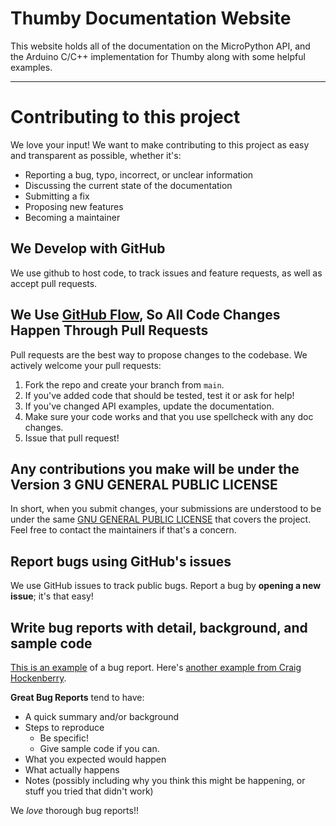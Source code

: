 # Thumby Documentation Website

This website holds all of the documentation on the MicroPython API, and the Arduino C/C++ implementation for Thumby along with some helpful examples. 

---

# Contributing to this project
We love your input! We want to make contributing to this project as easy and transparent as possible, whether it's:

- Reporting a bug, typo, incorrect, or unclear information
- Discussing the current state of the documentation
- Submitting a fix
- Proposing new features
- Becoming a maintainer

## We Develop with GitHub
We use github to host code, to track issues and feature requests, as well as accept pull requests.

## We Use [GitHub Flow](https://docs.github.com/en/get-started/quickstart/github-flow), So All Code Changes Happen Through Pull Requests
Pull requests are the best way to propose changes to the codebase. We actively welcome your pull requests:

1. Fork the repo and create your branch from `main`.
2. If you've added code that should be tested, test it or ask for help!
3. If you've changed API examples, update the documentation.
4. Make sure your code works and that you use spellcheck with any doc changes.
5. Issue that pull request!

## Any contributions you make will be under the Version 3 GNU GENERAL PUBLIC LICENSE 
In short, when you submit changes, your submissions are understood to be under the same [GNU GENERAL PUBLIC LICENSE](https://www.gnu.org/licenses/gpl-3.0.en.html) that covers the project. Feel free to contact the maintainers if that's a concern.

## Report bugs using GitHub's issues
We use GitHub issues to track public bugs. Report a bug by **opening a new issue**; it's that easy!

## Write bug reports with detail, background, and sample code
[This is an example](http://stackoverflow.com/q/12488905/180626) of a bug report. Here's [another example from Craig Hockenberry](http://www.openradar.me/11905408).

**Great Bug Reports** tend to have:

- A quick summary and/or background
- Steps to reproduce
  - Be specific!
  - Give sample code if you can. 
- What you expected would happen
- What actually happens
- Notes (possibly including why you think this might be happening, or stuff you tried that didn't work)

We *love* thorough bug reports!!
